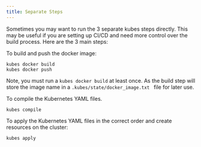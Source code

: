 ```yaml
---
title: Separate Steps
---
```


Sometimes you may want to run the 3 separate kubes steps directly. This may be useful if you are setting up CI/CD and need more control over the build process. Here are the 3 main steps:

To build and push the docker image:

    kubes docker build
    kubes docker push

Note, you must run a `kubes docker build` at least once. As the build step will store the image name in a `.kubes/state/docker_image.txt ` file for later use.

To compile the Kubernetes YAML files.

    kubes compile

To apply the Kubernetes YAML files in the correct order and create resources on the cluster:

    kubes apply

